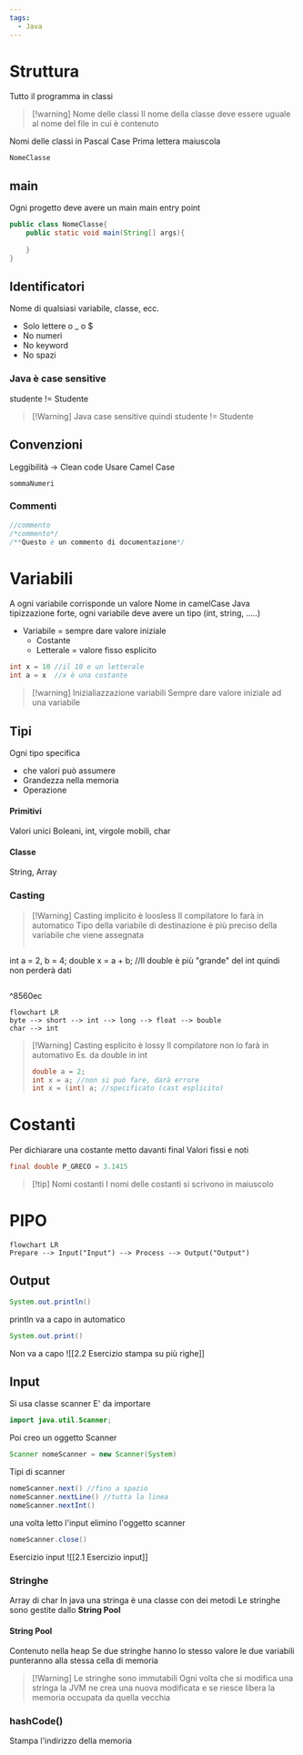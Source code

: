 ```yaml
---
tags:
  - Java
---
```

# Struttura
Tutto il programma in classi 
>[!warning] Nome delle classi
>Il nome della classe deve essere uguale al nome del file in cui è contenuto

Nomi delle classi in Pascal Case
Prima lettera maiuscola
```EsempioPascalCase
NomeClasse
```
## main
Ogni progetto deve avere un main
main entry point
```java
public class NomeClasse{
	public static void main(String[] args){
		
	}
}
```
## Identificatori
Nome di qualsiasi variabile, classe, ecc.
- Solo lettere o _ o $ 
- No numeri
- No keyword
- No spazi
### Java è case sensitive
studente != Studente
> [!Warning] Java case sensitive
>quindi studente != Studente
## Convenzioni
Leggibilità -> Clean code
Usare Camel Case
```esempioCamelCase
sommaNumeri
```
### Commenti
```java
//commento
/*commento*/
/**Questo è un commento di documentazione*/
```
# Variabili
A ogni variabile corrisponde un valore
Nome in camelCase
Java tipizzazione forte, ogni variabile deve avere un tipo (int, string, .....)

- Variabile =  sempre dare valore iniziale
	- Costante 
	- Letterale = valore fisso esplicito
```java
int x = 10 //il 10 e un letterale
int a = x  //x è una costante
```

> [!warning] Inizialiazzazione variabili
> Sempre dare valore iniziale ad una variabile
## Tipi
Ogni tipo specifica
- che valori può assumere
- Grandezza nella memoria
- Operazione
#### Primitivi
Valori unici
Boleani, int, virgole mobili, char
#### Classe
String, Array
### Casting

>[!Warning] Casting implicito è loosless
>Il compilatore lo farà in automatico
>Tipo della variabile di destinazione è più preciso della variabile che viene
>assegnata
>```java
int a = 2, b = 4;
double x = a + b;
//Il double è più "grande" del int quindi non perderà dati
>```

^8560ec

```mermaid
flowchart LR
byte --> short --> int --> long --> float --> bouble
char --> int
```
>[!Warning] Casting esplicito è lossy
> Il compilatore non lo farà in automativo
> Es. da double in int
>```java
>double a = 2;
>int x = a; //non si può fare, darà errore
>int x = (int) a; //specificato (cast esplicito)
>```
# Costanti
Per dichiarare una costante metto davanti final
Valori fissi e noti
```java
final double P_GRECO = 3.1415
```

>[!tip] Nomi costanti
>I nomi delle costanti si scrivono in maiuscolo

# PIPO
```mermaid
flowchart LR
Prepare --> Input("Input") --> Process --> Output("Output")
```
## Output
```java
System.out.println()
```
println va a capo in automatico
```java
System.out.print()
```
Non va a capo
![[2.2 Esercizio stampa su più righe]]
## Input
Si usa classe scanner
E' da importare
```java
import java.util.Scanner;
```
Poi creo un oggetto Scanner
```java
Scanner nomeScanner = new Scanner(System)
```
Tipi di scanner
```java
nomeScanner.next() //fino a spazio
nomeScanner.nextLine() //tutta la linea
nomeScanner.nextInt()
```
una volta letto l'input elimino l'oggetto scanner
```java
nomeScanner.close()
```
Esercizio input ![[2.1 Esercizio input]]
### Stringhe
Array di char
In java una stringa è una classe con dei metodi
Le stringhe sono gestite dallo **String Pool**
#### String Pool
Contenuto nella heap
Se due stringhe hanno lo stesso valore le due variabili punteranno alla stessa  cella di memoria
>[!Warning] Le stringhe sono immutabili
>Ogni volta che si modifica una stringa la JVM ne crea una nuova modificata e se riesce libera la memoria occupata da quella vecchia

### hashCode()
Stampa l'indirizzo della memoria